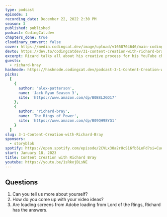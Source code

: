 ```yaml
---
type: podcast
episode: 1
recording_date: December 22, 2022 2:30 PM
season: 3
published: published
podcast: CodingCat.dev
chapters_done: true
cloudinary_convert: false
cover: https://media.codingcat.dev/image/upload/v1668704646/main-codingcatdev-photo/Content-Creation-with-Richard-Bray.jpg
devto: https://dev.to/codingcatdev/31-content-creation-with-richard-bray-4e58
excerpt: Ricard talks all about his creative process for his YouTube channel, game development and much more!
guests:
  - richard-bray
hashnode: https://hashnode.codingcat.dev/podcast-3-1-Content-Creation-with-Richard-Bray
picks:
  [
    {
      author: 'alex-patterson',
      name: 'Jack Ryan Season 3',
      site: 'https://www.amazon.com/dp/B0B8L2GQ17'
    },
    {
      author: 'richard-bray',
      name: 'The Rings of Power',
      site: 'https://www.amazon.com/dp/B09QH98YG1'
    }
  ]
slug: 3-1-Content-Creation-with-Richard-Bray
sponsors:
  - storyblok
spotify: https://open.spotify.com/episode/2CVLx3Oa2rUcS16fb5LoFd?si=CuqdzvF-RIa1q_ySSWKzxg
start: January 18, 2023
title: Content Creation with Richard Bray
youtube: https://youtu.be/1sRkojBLsNE
---
```


## Questions

1. Can you tell us more about yourself?
2. How do you come up with your video ideas?
3. Are loading screens from Adobe loading from Lord of the Rings, Richard has the answers.

